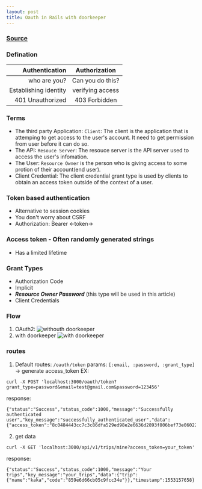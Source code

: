 ```yaml
---
layout: post
title: Oauth in Rails with doorkeeper
---
```

### [Source](https://github.com/trungle1612/oauth_doorkeeper)

### Defination
| Authentication        | Authorization    |
| ---------------------:|:---------------: |
| who are you?          | Can you do this? |
| Establishing identity | verifying access |
| 401 Unauthorized      | 403 Forbidden    |

### Terms
 - The third party Application: `Client`: The client is the application that is attemping to get access to the user's account.
It need to get permission from user before it can do so.
 - The API: `Resouce Server`: The resouce server is the API server used to access the user's infomation.
 - The User: `Resource Owner` is the person who is giving access to some protion of their account(end user).
 - Client Credential: The client credential grant type is used by clients to obtain an access token outside of the context of a user.

### Token based authentication
 - Alternative to session cookies
 - You don't worry about CSRF
 - Authorization: Bearer <-token->
### Access token - Often randomly generated strings
 - Has a limited lifetime
### Grant Types
 - Authorization Code
 - Implicit
 - **_Resource Owner Password_** (this type will be used in this article)
 - Client Credentials

### Flow
1. OAuth2:
![](https://assets.digitalocean.com/articles/oauth/abstract_flow.png "withouth doorkeeper")
2. with doorkeeper
![](https://i.imgur.com/zrwbb5j.png "with doorkeeper")

### routes
1. Default routes: `/oauth/token` params: `[:email, :password, :grant_type]`
-> generate access_token
EX:
```
curl -X POST 'localhost:3000/oauth/token?grant_type=password&email=test@gmail.com&password=123456'
```
response:
```
{"status":"Success","status_code":1000,"message":"Successfully authenticated user","key_message":"successfully_authenticated_user","data":{"access_token":"8c0484443cc7c3c86dfa529ed98e2e6636d2893f806bef73e06022056d9cc861","first_login":false},"timestamp":1552966294}

```
2. get data
```
curl -X GET 'localhost:3000/api/v1/trips/mine?access_token=your_token'
```
response:
```
{"status":"Success","status_code":1000,"message":"Your trips","key_message":"your_trips","data":{"trip":{"name":"kaka","code":"859e6d66cb05c9fcc34e"}},"timestamp":1553157658}
```

